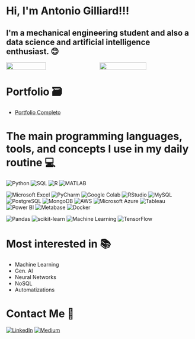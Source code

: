 # Hi, I'm Antonio Gilliard!!! 

## I'm a mechanical engineering student and also a data science and artificial intelligence enthusiast. 😊

<div style="display: flex; justify-content: space-between;">
  <img width="46%" src="https://github-readme-stats.vercel.app/api?username=antonio-gilliard&show_icons=true&theme=vision-friendly-dark"/>
  <img width="50%" src="https://github-readme-stats.vercel.app/api/top-langs/?username=antonio-gilliard&layout=compact&theme=vision-friendly-dark"/>
</div>



# Portfolio 🗃️

- [Portfolio Completo](https://github.com/Antonio-Gilliard/Portfolio)

# The main programming languages, tools, and concepts I use in my daily routine 💻

![Python](https://img.shields.io/badge/Python-3776AB?style=for-the-badge&logo=python&logoColor=yellow)
![SQL](https://img.shields.io/badge/SQL-00000F?style=for-the-badge&logo=postgresql&logoColor=white)
![R](https://img.shields.io/badge/R-004C99?style=for-the-badge&logo=r&logoColor=white)
![MATLAB](https://img.shields.io/badge/MATLAB-0076A8?style=for-the-badge&logo=matlab&logoColor=white)

![Microsoft Excel](https://img.shields.io/badge/Microsoft_Excel-217346?style=for-the-badge&logo=microsoft-excel&logoColor=white)
![PyCharm](https://img.shields.io/badge/PyCharm-D1FF12?style=for-the-badge&logo=pycharm&logoColor=white)
![Google Colab](https://img.shields.io/badge/Google%20Colab-F9AB00?style=for-the-badge&logo=googlecolab&logoColor=white)
![RStudio](https://img.shields.io/badge/RStudio-75AADB?style=for-the-badge&logo=rstudio&logoColor=white)
![MySQL](https://img.shields.io/badge/MySQL-4479A1?style=for-the-badge&logo=mysql&logoColor=white)
![PostgreSQL](https://img.shields.io/badge/PostgreSQL-316192?style=for-the-badge&logo=postgresql&logoColor=white)
![MongoDB](https://img.shields.io/badge/MongoDB-4EA94B?style=for-the-badge&logo=mongodb&logoColor=white)
![AWS](https://img.shields.io/badge/AWS-FF9900?style=for-the-badge&logo=amazon-aws&logoColor=white)
![Microsoft Azure](https://img.shields.io/badge/Microsoft_Azure-004C99?style=for-the-badge&logo=microsoft-azure&logoColor=white)
![Tableau](https://img.shields.io/badge/Tableau-0089D6?style=for-the-badge&logo=tableau&logoColor=white)
![Power BI](https://img.shields.io/badge/Power%20BI-F2C811?style=for-the-badge&logo=powerbi&logoColor=black)
![Metabase](https://img.shields.io/badge/Metabase-004C99?style=for-the-badge&logo=metabase&logoColor=white)
![Docker](https://img.shields.io/badge/Docker-2496ED?style=for-the-badge&logo=docker&logoColor=white)


![Pandas](https://img.shields.io/badge/Pandas-150458?style=for-the-badge&logo=pandas&logoColor=white)
![scikit-learn](https://img.shields.io/badge/scikit--learn-F7931E?style=for-the-badge&logo=scikit-learn&logoColor=white)
![Machine Learning](https://img.shields.io/badge/Machine%20Learning-0D0D0D?style=for-the-badge&logo=machine-learning&logoColor=white)
![TensorFlow](https://img.shields.io/badge/TensorFlow-FF6F00?style=for-the-badge&logo=tensorflow&logoColor=white)


# Most interested in 📚

- Machine Learning
- Gen. AI
- Neural Networks
- NoSQL
- Automatizations

# Contact Me 📧

[![LinkedIn](https://img.shields.io/badge/LinkedIn-004C99?style=for-the-badge&logo=linkedin&logoColor=white)](https://www.linkedin.com/in/gilliard-sousa-529592157/)
[![Medium](https://img.shields.io/badge/Medium-12100E?style=for-the-badge&logo=medium&logoColor=white)](https://medium.com/@agilliard1630)

</div>
